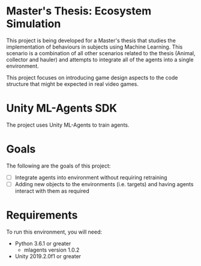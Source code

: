 # Master's Thesis: Ecosystem Simulation

This project is being developed for a Master's thesis that studies the implementation of behaviours in subjects using Machine Learning. This scenario is a combination of all other scenarios related to the thesis (Animal, collector and hauler) and attempts to integrate all of the agents into a single environment.

This project focuses on introducing game design aspects to the code structure that might be expected in real video games. 

# Unity ML-Agents SDK

The project uses Unity ML-Agents to train agents.

# Goals

The following are the goals of this project:

- [ ] Integrate agents into environment without requiring retraining
- [ ] Adding new objects to the environments (i.e. targets) and having agents interact with them as required

# Requirements

To run this environment, you will need:
- Python 3.6.1 or greater
	- mlagents version 1.0.2 
- Unity 2019.2.0f1 or greater